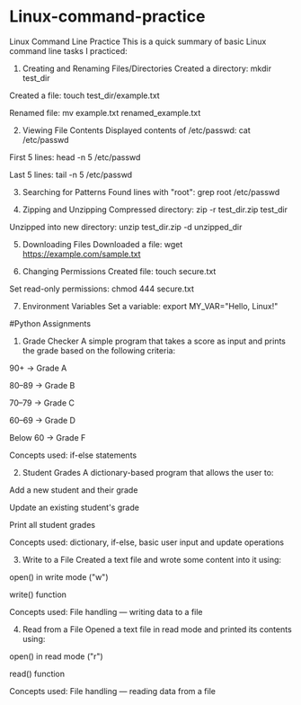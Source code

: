 # Linux-command-practice
Linux Command Line Practice
This is a quick summary of basic Linux command line tasks I practiced:

1. Creating and Renaming Files/Directories
Created a directory: mkdir test_dir

Created a file: touch test_dir/example.txt

Renamed file: mv example.txt renamed_example.txt

2. Viewing File Contents
Displayed contents of /etc/passwd: cat /etc/passwd

First 5 lines: head -n 5 /etc/passwd

Last 5 lines: tail -n 5 /etc/passwd

3. Searching for Patterns
Found lines with "root": grep root /etc/passwd

4. Zipping and Unzipping
Compressed directory: zip -r test_dir.zip test_dir

Unzipped into new directory: unzip test_dir.zip -d unzipped_dir

5. Downloading Files
Downloaded a file: wget https://example.com/sample.txt

6. Changing Permissions
Created file: touch secure.txt

Set read-only permissions: chmod 444 secure.txt

7. Environment Variables
Set a variable: export MY_VAR="Hello, Linux!"


 #Python Assignments
 1. Grade Checker
A simple program that takes a score as input and prints the grade based on the following criteria:

90+ → Grade A

80–89 → Grade B

70–79 → Grade C

60–69 → Grade D

Below 60 → Grade F

Concepts used: if-else statements

2. Student Grades
A dictionary-based program that allows the user to:

Add a new student and their grade

Update an existing student's grade

Print all student grades

Concepts used: dictionary, if-else, basic user input and update operations

 3. Write to a File
Created a text file and wrote some content into it using:

open() in write mode ("w")

write() function

Concepts used: File handling — writing data to a file

 4. Read from a File
Opened a text file in read mode and printed its contents using:

open() in read mode ("r")

read() function

Concepts used: File handling — reading data from a file
